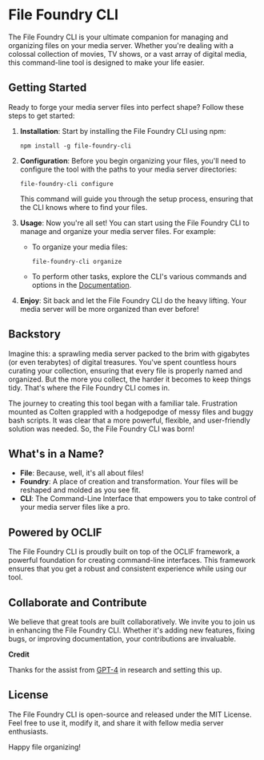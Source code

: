 # File Foundry CLI

The File Foundry CLI is your ultimate companion for managing and organizing files on your media server. Whether you're dealing with a colossal collection of movies, TV shows, or a vast array of digital media, this command-line tool is designed to make your life easier.

## Getting Started

Ready to forge your media server files into perfect shape? Follow these steps to get started:

1. **Installation**: Start by installing the File Foundry CLI using npm:

   ```
   npm install -g file-foundry-cli
   ```

2. **Configuration**: Before you begin organizing your files, you'll need to configure the tool with the paths to your media server directories:

   ```
   file-foundry-cli configure
   ```

   This command will guide you through the setup process, ensuring that the CLI knows where to find your files.

3. **Usage**: Now you're all set! You can start using the File Foundry CLI to manage and organize your media server files. For example:

   - To organize your media files:

     ```
     file-foundry-cli organize
     ```

   - To perform other tasks, explore the CLI's various commands and options in the [Documentation](https://github.com/coltenkrauter/file-foundry-cli/wiki).

4. **Enjoy**: Sit back and let the File Foundry CLI do the heavy lifting. Your media server will be more organized than ever before!

## Backstory

Imagine this: a sprawling media server packed to the brim with gigabytes (or even terabytes) of digital treasures. You've spent countless hours curating your collection, ensuring that every file is properly named and organized. But the more you collect, the harder it becomes to keep things tidy. That's where the File Foundry CLI comes in.

The journey to creating this tool began with a familiar tale. Frustration mounted as Colten grappled with a hodgepodge of messy files and buggy bash scripts. It was clear that a more powerful, flexible, and user-friendly solution was needed. So, the File Foundry CLI was born!

## What's in a Name?

- **File**: Because, well, it's all about files!
- **Foundry**: A place of creation and transformation. Your files will be reshaped and molded as you see fit.
- **CLI**: The Command-Line Interface that empowers you to take control of your media server files like a pro.

## Powered by OCLIF

The File Foundry CLI is proudly built on top of the OCLIF framework, a powerful foundation for creating command-line interfaces. This framework ensures that you get a robust and consistent experience while using our tool.

## Collaborate and Contribute

We believe that great tools are built collaboratively. We invite you to join us in enhancing the File Foundry CLI. Whether it's adding new features, fixing bugs, or improving documentation, your contributions are invaluable.

**Credit**

Thanks for the assist from [GPT-4](https://openai.com/research/gpt-4) in research and setting this up.

## License

The File Foundry CLI is open-source and released under the MIT License. Feel free to use it, modify it, and share it with fellow media server enthusiasts.

Happy file organizing!
